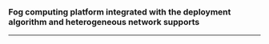 ### Fog computing platform integrated with the deployment algorithm and heterogeneous network supports

---